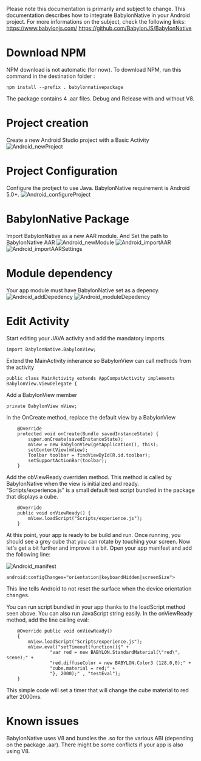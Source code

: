 Please note this documentation is primarily and subject to change.
This documentation describes how to integrate BabylonNative in your Android project.
For more informations on the subject, check the following links:
https://www.babylonjs.com/
https://github.com/BabylonJS/BabylonNative

# Download NPM

NPM download is not automatic (for now). To download NPM, run this command in the destination folder :

```
npm install --prefix . babylonnativepackage
```

The package contains 4 .aar files. Debug and Release with and without V8.

# Project creation

Create a new Android Studio project with a Basic Activity
![Android_newProject](Images/Android_newProject.png)

# Project Configuration

Configure the protject to use Java. BabylonNative requirement is Android 5.0+.
![Android_configureProject](Images/Android_configureProject.png)

# BabylonNative Package

Import BabylonNative as a new AAR module. And Set the path to BabylonNative AAR
![Android_newModule](Images/Android_newModule.png)
![Android_importAAR](Images/Android_importAAR.png)
![Android_importAARSettings](Images/Android_importAARSettings.png)

# Module dependency

Your app module must have BabylonNative set as a depency.
![Android_addDepedency](Images/Android_addDepedency.png)
![Android_moduleDepedency](Images/Android_moduleDepedency.png)

# Edit Activity

Start editing your JAVA activity and add the mandatory imports.

```
import BabylonNative.BabylonView;
```

Extend the MainActivity inherance so BabylonView can call methods from the activity

```
public class MainActivity extends AppCompatActivity implements BabylonView.ViewDelegate {
```

Add a BabylonView member

```
private BabylonView mView;
```

In the OnCreate method, replace the default view by a BabylonView

```
    @Override
    protected void onCreate(Bundle savedInstanceState) {
        super.onCreate(savedInstanceState);
        mView = new BabylonView(getApplication(), this);
        setContentView(mView);
        Toolbar toolbar = findViewById(R.id.toolbar);
        setSupportActionBar(toolbar);
    }
```

Add the obViewReady overriden method. This method is called by BabylonNative when the view is initialized and ready. "Scripts/experience.js" is a small default test script bundled in the package that displays a cube.

```
    @Override
    public void onViewReady() {
        mView.loadScript("Scripts/experience.js");
    }
```

At this point, your app is ready to be build and run. Once running, you should see a grey cube that you can rotate by touching your screen.
Now let's get a bit further and improve it a bit.
Open your app manifest and add the following line:

![Android_manifest](Images/Android_manifest.png)

```
android:configChanges="orientation|keyboardHidden|screenSize">
```

This line tells Android to not reset the surface when the device orientation changes.

You can run script bundled in your app thanks to the loadScript method seen above. You can also run JavaScript string easily.
In the onViewReady method, add the line calling eval:

```
    @Override public void onViewReady()
    {
        mView.loadScript("Scripts/experience.js");
        mView.eval("setTimeout(function(){" +
                "var red = new BABYLON.StandardMaterial(\"red\", scene);" +
                "red.diffuseColor = new BABYLON.Color3 (128,0,0);" +
                "cube.material = red;" +
                "}, 2000);" , "testEval");
    }
```

This simple code will set a timer that will change the cube material to red after 2000ms.

# Known issues

BabylonNative uses V8 and bundles the .so for the various ABI (depending on the package .aar). There might be some conflicts if your app is also using V8.
